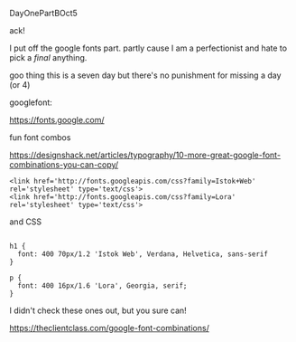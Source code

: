 DayOnePartBOct5

ack!

I put off the google fonts part. partly cause I am a perfectionist and hate to pick a *final* anything.

goo thing this is a seven day but there's no punishment for missing a day (or 4)

googlefont:

https://fonts.google.com/

fun font combos

https://designshack.net/articles/typography/10-more-great-google-font-combinations-you-can-copy/

```
<link href='http://fonts.googleapis.com/css?family=Istok+Web' rel='stylesheet' type='text/css'>
<link href='http://fonts.googleapis.com/css?family=Lora' rel='stylesheet' type='text/css'>

```

and CSS

```

h1 {
  font: 400 70px/1.2 'Istok Web', Verdana, Helvetica, sans-serif
}
 
p {
  font: 400 16px/1.6 'Lora', Georgia, serif;
}

```


I didn't check these ones out, but you sure can!

https://theclientclass.com/google-font-combinations/